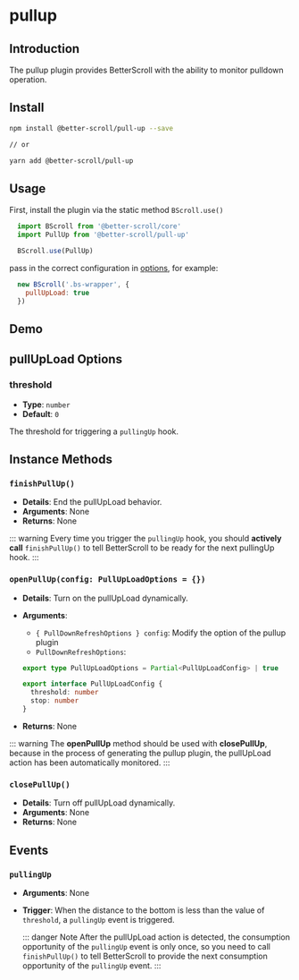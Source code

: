# pullup

## Introduction

The pullup plugin provides BetterScroll with the ability to monitor pulldown operation.

## Install

```bash
npm install @better-scroll/pull-up --save

// or

yarn add @better-scroll/pull-up
```

## Usage

First, install the plugin via the static method `BScroll.use()`

```js
  import BScroll from '@better-scroll/core'
  import PullUp from '@better-scroll/pull-up'

  BScroll.use(PullUp)
```

pass in the correct configuration in [options](./pullup.html#pullupload-options), for example:

```js
  new BScroll('.bs-wrapper', {
    pullUpLoad: true
  })
```

## Demo

<demo qrcode-url="pullup/" render-code="true">
  <template slot="code-template">
    <<< @/examples/vue/components/pullup/default.vue?template
  </template>
  <template slot="code-script">
    <<< @/examples/vue/components/pullup/default.vue?script
  </template>
  <template slot="code-style">
    <<< @/examples/vue/components/pullup/default.vue?style
  </template>
  <pullup-default slot="demo"></pullup-default>
</demo>

## pullUpLoad Options

### threshold

  - **Type**: `number`
  - **Default**: `0`

  The threshold for triggering a `pullingUp` hook.

## Instance Methods

### `finishPullUp()`

  - **Details**: End the pullUpLoad behavior.
  - **Arguments**: None
  - **Returns**: None

  ::: warning
  Every time you trigger the `pullingUp` hook, you should **actively call** `finishPullUp()` to tell BetterScroll to be ready for the next pullingUp hook.
  :::

### `openPullUp(config: PullUpLoadOptions = {})`

  - **Details**: Turn on the pullUpLoad dynamically.
  - **Arguments**:
    - `{ PullDownRefreshOptions } config`: Modify the option of the pullup plugin
    - `PullDownRefreshOptions`:

    ```typescript
    export type PullUpLoadOptions = Partial<PullUpLoadConfig> | true

    export interface PullUpLoadConfig {
      threshold: number
      stop: number
    }
    ```
  - **Returns**: None

  ::: warning
  The **openPullUp** method should be used with **closePullUp**, because in the process of generating the pullup plugin, the pullUpLoad action has been automatically monitored.
  :::

### `closePullUp()`

  - **Details**: Turn off pullUpLoad dynamically.
  - **Arguments**: None
  - **Returns**: None

## Events

### `pullingUp`

- **Arguments**: None
- **Trigger**: When the distance to the bottom is less than the value of `threshold`, a `pullingUp` event is triggered.

  ::: danger Note
  After the pullUpLoad action is detected, the consumption opportunity of the `pullingUp` event is only once, so you need to call `finishPullUp()` to tell BetterScroll to provide the next consumption opportunity of the `pullingUp` event.
  :::